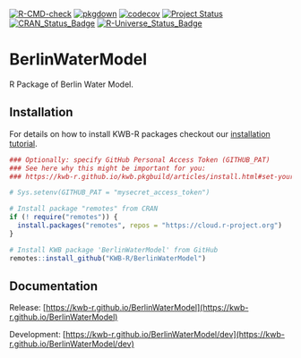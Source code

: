 [![R-CMD-check](https://github.com/KWB-R/BerlinWaterModel/workflows/R-CMD-check/badge.svg)](https://github.com/KWB-R/BerlinWaterModel/actions?query=workflow%3AR-CMD-check)
[![pkgdown](https://github.com/KWB-R/BerlinWaterModel/workflows/pkgdown/badge.svg)](https://github.com/KWB-R/BerlinWaterModel/actions?query=workflow%3Apkgdown)
[![codecov](https://codecov.io/github/KWB-R/BerlinWaterModel/branch/main/graphs/badge.svg)](https://codecov.io/github/KWB-R/BerlinWaterModel)
[![Project Status](https://img.shields.io/badge/lifecycle-experimental-orange.svg)](https://www.tidyverse.org/lifecycle/#experimental)
[![CRAN_Status_Badge](https://www.r-pkg.org/badges/version/BerlinWaterModel)]()
[![R-Universe_Status_Badge](https://kwb-r.r-universe.dev/badges/BerlinWaterModel)](https://kwb-r.r-universe.dev/)

# BerlinWaterModel

R Package of Berlin Water Model.

## Installation

For details on how to install KWB-R packages checkout our [installation tutorial](https://kwb-r.github.io/kwb.pkgbuild/articles/install.html).

```r
### Optionally: specify GitHub Personal Access Token (GITHUB_PAT)
### See here why this might be important for you:
### https://kwb-r.github.io/kwb.pkgbuild/articles/install.html#set-your-github_pat

# Sys.setenv(GITHUB_PAT = "mysecret_access_token")

# Install package "remotes" from CRAN
if (! require("remotes")) {
  install.packages("remotes", repos = "https://cloud.r-project.org")
}

# Install KWB package 'BerlinWaterModel' from GitHub
remotes::install_github("KWB-R/BerlinWaterModel")
```

## Documentation

Release: [https://kwb-r.github.io/BerlinWaterModel](https://kwb-r.github.io/BerlinWaterModel)

Development: [https://kwb-r.github.io/BerlinWaterModel/dev](https://kwb-r.github.io/BerlinWaterModel/dev)
